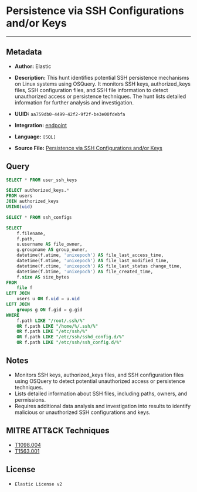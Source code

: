 # Persistence via SSH Configurations and/or Keys

---

## Metadata

- **Author:** Elastic
- **Description:** This hunt identifies potential SSH persistence mechanisms on Linux systems using OSQuery. It monitors SSH keys, authorized_keys files, SSH configuration files, and SSH file information to detect unauthorized access or persistence techniques. The hunt lists detailed information for further analysis and investigation.

- **UUID:** `aa759db0-4499-42f2-9f2f-be3e00fdebfa`
- **Integration:** [endpoint](https://docs.elastic.co/integrations/endpoint)
- **Language:** `[SQL]`
- **Source File:** [Persistence via SSH Configurations and/or Keys](../queries/persistence_via_ssh_configurations_and_keys.toml)

## Query

```sql
SELECT * FROM user_ssh_keys
```

```sql
SELECT authorized_keys.*
FROM users
JOIN authorized_keys
USING(uid)
```

```sql
SELECT * FROM ssh_configs
```

```sql
SELECT
    f.filename,
    f.path,
    u.username AS file_owner,
    g.groupname AS group_owner,
    datetime(f.atime, 'unixepoch') AS file_last_access_time,
    datetime(f.mtime, 'unixepoch') AS file_last_modified_time,
    datetime(f.ctime, 'unixepoch') AS file_last_status change_time,
    datetime(f.btime, 'unixepoch') AS file_created_time,
    f.size AS size_bytes
FROM
    file f
LEFT JOIN
    users u ON f.uid = u.uid
LEFT JOIN
    groups g ON f.gid = g.gid
WHERE
    f.path LIKE "/root/.ssh/%"
    OR f.path LIKE "/home/%/.ssh/%"
    OR f.path LIKE "/etc/ssh/%"
    OR f.path LIKE "/etc/ssh/sshd_config.d/%"
    OR f.path LIKE "/etc/ssh/ssh_config.d/%"
```

## Notes

- Monitors SSH keys, authorized_keys files, and SSH configuration files using OSQuery to detect potential unauthorized access or persistence techniques.
- Lists detailed information about SSH files, including paths, owners, and permissions.
- Requires additional data analysis and investigation into results to identify malicious or unauthorized SSH configurations and keys.

## MITRE ATT&CK Techniques

- [T1098.004](https://attack.mitre.org/techniques/T1098/004)
- [T1563.001](https://attack.mitre.org/techniques/T1563/001)

## License

- `Elastic License v2`
